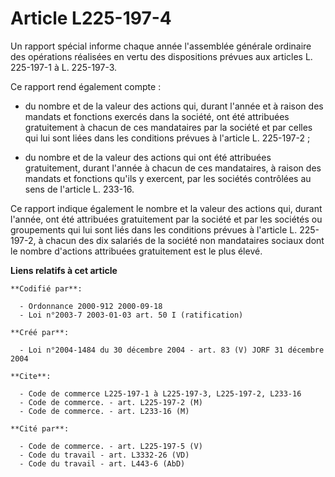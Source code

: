 # Article L225-197-4

Un rapport spécial informe chaque année l'assemblée générale ordinaire des opérations réalisées en vertu des dispositions
prévues aux articles L. 225-197-1 à L. 225-197-3.

Ce rapport rend également compte :

- du nombre et de la valeur des actions qui, durant l'année et à raison des mandats et fonctions exercés dans la société, ont
été attribuées gratuitement à chacun de ces mandataires par la société et par celles qui lui sont liées dans les conditions
prévues à l'article L. 225-197-2 ;

- du nombre et de la valeur des actions qui ont été attribuées gratuitement, durant l'année à chacun de ces mandataires, à
raison des mandats et fonctions qu'ils y exercent, par les sociétés contrôlées au sens de l'article L. 233-16.

Ce rapport indique également le nombre et la valeur des actions qui, durant l'année, ont été attribuées gratuitement par la
société et par les sociétés ou groupements qui lui sont liés dans les conditions prévues à l'article L. 225-197-2, à chacun
des dix salariés de la société non mandataires sociaux dont le nombre d'actions attribuées gratuitement est le plus élevé.

**Liens relatifs à cet article**

	**Codifié par**:

	  - Ordonnance 2000-912 2000-09-18
	  - Loi n°2003-7 2003-01-03 art. 50 I (ratification)

	**Créé par**:

	  - Loi n°2004-1484 du 30 décembre 2004 - art. 83 (V) JORF 31 décembre 2004

	**Cite**:

	  - Code de commerce L225-197-1 à L225-197-3, L225-197-2, L233-16
	  - Code de commerce. - art. L225-197-2 (M)
	  - Code de commerce. - art. L233-16 (M)

	**Cité par**:

	  - Code de commerce. - art. L225-197-5 (V)
	  - Code du travail - art. L3332-26 (VD)
	  - Code du travail - art. L443-6 (AbD)
